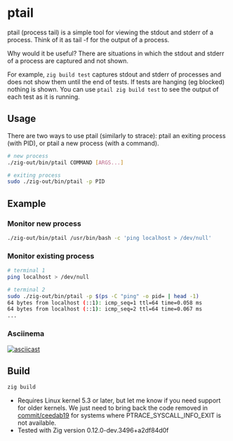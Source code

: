 # ptail

ptail (process tail) is a simple tool for viewing the stdout and stderr of a process.
Think of it as tail -f for the output of a process.

Why would it be useful? There are situations in which the stdout and stderr of a process are captured and not shown.

For example, `zig build test` captures stdout and stderr of processes and does not show them until the end of tests.
If tests are hanging (eg blocked) nothing is shown. You can use `ptail zig build test` to see the output of each test as it is running.

## Usage

There are two ways to use ptail (similarly to strace): ptail an exiting process (with PID), or ptail a new process (with a command).

```bash
# new process
./zig-out/bin/ptail COMMAND [ARGS...]

# exiting process
sudo ./zig-out/bin/ptail -p PID
```

## Example

### Monitor new process

```bash
./zig-out/bin/ptail /usr/bin/bash -c 'ping localhost > /dev/null'
```

### Monitor existing process

```bash
# terminal 1
ping localhost > /dev/null
```

```bash
# terminal 2
sudo ./zig-out/bin/ptail -p $(ps -C "ping" -o pid= | head -1)
64 bytes from localhost (::1): icmp_seq=1 ttl=64 time=0.058 ms
64 bytes from localhost (::1): icmp_seq=2 ttl=64 time=0.067 ms
...
```

### Asciinema

[![asciicast](https://asciinema.org/a/AnISVmtu2NVEs8ssFqQ8XVYEo.svg)](https://asciinema.org/a/AnISVmtu2NVEs8ssFqQ8XVYEo)

## Build

```bash
zig build
```

* Requires Linux kernel 5.3 or later, but let me know if you need support for older kernels. We just need to bring back the code removed in [commit/ceedab19](https://github.com/siadat/ptail/commit/ceedab194d6beddb7f01d3f6039261c3ec88db77?diff=split&w=1) for systems where PTRACE_SYSCALL_INFO_EXIT is not available.
* Tested with Zig version 0.12.0-dev.3496+a2df84d0f

